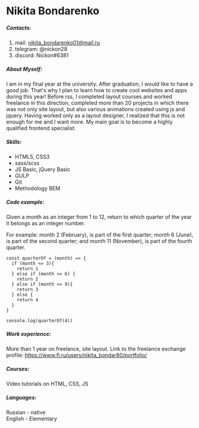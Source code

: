 # Nikita Bondarenko

##### Contacts:

1. mail: nikita_bondarenko01@mail.ru
1. telegram: @nickon28
1. discord: Nickon#6381

##### About Myself:

I am in my final year at the university. After graduation, I would like to have a good job. That's why I plan to learn how to create cool websites and apps during this year! Before rss, I completed layout courses and worked freelance in this direction, completed more than 20 projects in which there was not only site layout, but also various animations created using js and jquery. Having worked only as a layout designer, I realized that this is not enough for me and I want more. My main goal is to become a highly qualified frontend specialist.

##### Skills:

* HTML5, CSS3
* sass/scss
* JS Basic, jQuery Basic
* GULP
* Git
* Methodology BEM

##### Code example:

Given a month as an integer from 1 to 12, return to which quarter of the year it belongs as an integer number.

For example: month 2 (February), is part of the first quarter; month 6 (June), is part of the second quarter; and month 11 (November), is part of the fourth quarter.

```
const quarterOf = (month) => {
  if (month <= 3){
    return 1
  } else if (month <= 6) {
    return 2
  } else if (month <= 9){
    return 3
  } else {
    return 4
  }
}

console.log(quarterOf(4))
```

##### Work experience:

More than 1 year on freelance, site layout. Link to the freelance exchange profile: https://www.fl.ru/users/nikita_bondar80/portfolio/

##### Courses:

Video tutorials on HTML, CSS, JS

##### Languages:

Russian - native  
English - Elementary
